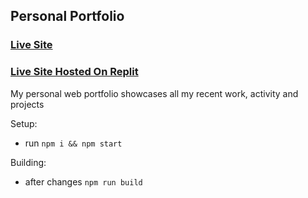 ## Personal Portfolio

### [Live Site](https://www.mohammadawwad.com)
### [Live Site Hosted On Replit](https://personal-website.awwad.repl.co/)

My personal web portfolio showcases all my recent work, activity and projects

Setup:
- run ```npm i && npm start```

Building:
-  after changes ```npm run build```

